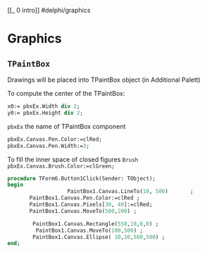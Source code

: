 [[_ 0 intro]]
#delphi/graphics

# Graphics
## `TPaintBox`
Drawings will be placed into TPaintBox object (in Additional Palett)

To compute the center of the TPaintBox:
```pascal
x0:= pbxEx.Width div 2;
y0:= pbxEx.Height div 2;
```
`pbxEx` the name of TPaintBox component

```pascal
pbxEx.Canvas.Pen.Color:=clRed;
pbxEx.Canvas.Pen.Width:=3;
```

To fill the inner space of closed figures `Brush`
`pbxEx.Canvas.Brush.Color:=clGreen;`

```pascal
procedure TForm6.Button1Click(Sender: TObject);
begin
                   PaintBox1.Canvas.LineTo(10, 500)       ;
       PaintBox1.Canvas.Pen.Color:=clRed ;
       PaintBox1.Canvas.Pixels[30, 40]:=clRed;
       PaintBox1.Canvas.MoveTo(500,200) ;

        PaintBox1.Canvas.Rectangle(550,10,0,0) ;
         PaintBox1.Canvas.MoveTo(100,500) ;
        PaintBox1.Canvas.Ellipse( 10,20,500,500) ;
end;

```







